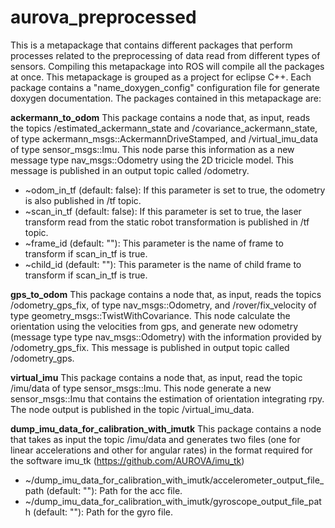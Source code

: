 # aurova_preprocessed
This is a metapackage that contains different packages that perform processes related to the preprocessing of data read from different types of sensors. Compiling this metapackage into ROS will compile all the packages at once. This metapackage is grouped as a project for eclipse C++. Each package contains a "name_doxygen_config" configuration file for generate doxygen documentation. The packages contained in this metapackage are:

**ackermann_to_odom**
This package contains a node that, as input, reads the topics /estimated_ackermann_state and /covariance_ackermann_state, of type ackermann_msgs::AckermannDriveStamped, and /virtual_imu_data of type sensor_msgs::Imu. This node parse this information as a new message type nav_msgs::Odometry using the 2D tricicle model. This message is published in an output topic called /odometry.
* ~odom_in_tf (default: false): If this parameter is set to true, the odometry is also published in /tf topic.
* ~scan_in_tf (default: false): If this parameter is set to true, the laser transform read from the static robot transformation is published in /tf topic.
* ~frame_id (default: ""): This parameter is the name of frame to transform if scan_in_tf is true.
* ~child_id (default: ""): This parameter is the name of child frame to transform if scan_in_tf is true.

**gps_to_odom**
This package contains a node that, as input, reads the topics /odometry_gps_fix, of type nav_msgs::Odometry, and /rover/fix_velocity of type geometry_msgs::TwistWithCovariance. This node calculate the orientation using the velocities from gps, and generate new odometry (message type  type nav_msgs::Odometry) with the information provided by /odometry_gps_fix. This message is published in output topic called /odometry_gps.

**virtual_imu**
This package contains a node that, as input, read the topic /imu/data of type sensor_msgs::Imu. This node generate a new sensor_msgs::Imu that contains the estimation of orientation integrating rpy. The node output is published in the topic /virtual_imu_data.

**dump_imu_data_for_calibration_with_imutk**
This package contains a node that takes as input the topic /imu/data and generates two files (one for linear accelerations  and other for angular rates) in the format required for the software imu_tk (https://github.com/AUROVA/imu_tk)
* ~/dump_imu_data_for_calibration_with_imutk/accelerometer_output_file_path (default: ""): Path for the acc file.
* ~/dump_imu_data_for_calibration_with_imutk/gyroscope_output_file_path (default: ""):     Path for the gyro file.

